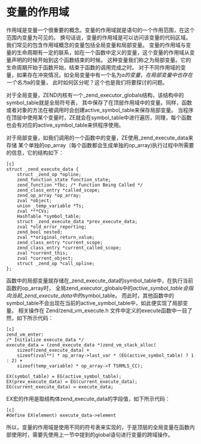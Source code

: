 # 变量的作用域

作用域是变量一个很重要的概念。变量的作用域就是语句的一个作用范围，在这个范围内变量为可见的。
换句话说，变量的作用域是可以访问该变量的代码区域。我们常见的包含作用域概念的变量包括全局变量和局部变量。
变量的作用域与变量的生命周期有一定的联系，如在一个函数中定义的变量，这个变量的作用域从变量声明的时候开始到这个函数结束的时候。
这种变量我们称之为局部变量。它的生命周期开始于函数开始，结束于函数的调用完成之时。
对于不同作用域的变量，如果存在冲突情况，如全局变量中有一个名为$a的变量，在局部变量中也存在一个名为$a的变量，
此时如何区分呢？这个也是我们将要探讨的问题。

对于全局变量，ZEND内核有一个_zend_executor_globals结构，该结构中的symbol_table就是全局符号表，
其中保存了在顶层作用域中的变量。同样，函数或者对象的方法在被调用时会创建active_symbol_table来保存局部变量。
当程序在顶层中使用某个变量时，ZE就会在symbol_table中进行遍历，同理，每个函数也会有对应的active_symbol_table来供程序使用。

对于局部变量，如我们调用的一个函数中的变量，ZE使用_zend_execute_data来存储
某个单独的op_array（每个函数都会生成单独的op_array)执行过程中所需要的信息，它的结构如下：

	[c]
	struct _zend_execute_data {
		struct _zend_op *opline;
		zend_function_state function_state;
		zend_function *fbc; /* Function Being Called */
		zend_class_entry *called_scope;
		zend_op_array *op_array;
		zval *object;
		union _temp_variable *Ts;
		zval ***CVs;
		HashTable *symbol_table;
		struct _zend_execute_data *prev_execute_data;
		zval *old_error_reporting;
		zend_bool nested;
		zval **original_return_value;
		zend_class_entry *current_scope;
		zend_class_entry *current_called_scope;
		zval *current_this;
		zval *current_object;
		struct _zend_op *call_opline;
	};

函数中的局部变量就存储在_zend_execute_data的symbol_table中，在执行当前函数的op_array时，
全局zend_executor_globals中的*active_symbol_table会指向当前_zend_execute_data中的*symbol_table。
而此时，其他函数中的symbol_table不会出现在当前的active_symbol_table中，如此便实现了局部变量。
相关操作在 Zend/zend_vm_execute.h 文件中定义的execute函数中一目了然，如下所示代码：

    [c]
    zend_vm_enter:
	/* Initialize execute_data */
	execute_data = (zend_execute_data *)zend_vm_stack_alloc(
		sizeof(zend_execute_data) +
		sizeof(zval**) * op_array->last_var * (EG(active_symbol_table) ? 1 : 2) +
		sizeof(temp_variable) * op_array->T TSRMLS_CC);

    EX(symbol_table) = EG(active_symbol_table);
	EX(prev_execute_data) = EG(current_execute_data);
	EG(current_execute_data) = execute_data;

EX宏的作用是取结构体zend_execute_data的字段值，如下所示代码：

    [c]
    #define EX(element) execute_data->element

所以，变量的作用域是使用不同的符号表来实现的，于是顶层的全局变量在函数内部使用时，需要先使用上一节中提到的global语句进行变量的跨域操作。